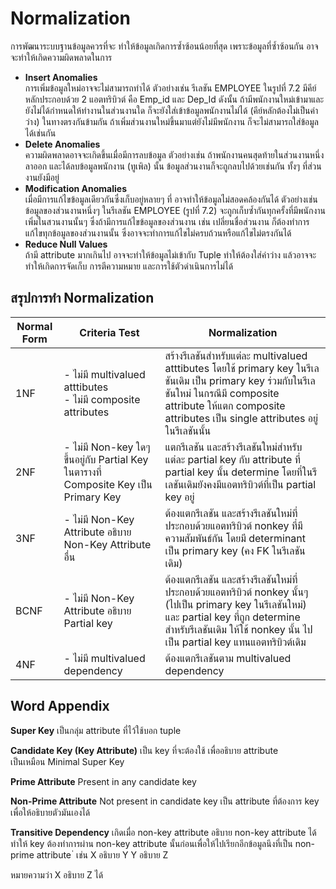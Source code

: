 # Normalization
การพัฒนาระบบฐานข้อมูลควรที่จะ ทำให้ข้อมูลเกิดการซ้ำซ้อนน้อยที่สุด เพราะข้อมูลที่ซ้ำซ้อนกัน อาจจะทำให้เกิดความผิดพลาดในการ
- **Insert Anomalies**<br/> การเพิ่มข้อมูลใหม่อาจจะไม่สามารถทำได้ ตัวอย่างเช่น รีเลชัน EMPLOYEE ในรูปที่ 7.2 มีคีย์หลักประกอบด้วย 2 แอตทริบิวต์ คือ Emp_id และ Dep_Id ดังนั้น ถ้ามีพนักงานใหม่เข้ามาและยังไม่ได้กำหนดให้ทำงานในส่วนงานใด ก็จะยังใส่เข้าข้อมูลพนักงานไม่ได้ (คีย์หลักต้องไม่เป็นค่าว่าง) ในทางตรงกันข้ามกัน ถ้าเพิ่มส่วนงานใหม่ขึ้นมาแต่ยังไม่มีพนักงาน ก็จะไม่สามารถใส่ข้อมูลได้เช่นกัน
- **Delete Anomalies**<br/> ความผิดพลาดอาจจะเกิดขึ้นเมื่อมีการลบข้อมูล ตัวอย่างเช่น ถ้าพนักงานคนสุดท้ายในส่วนงานหนึ่งลาออก และได้ลบข้อมูลพนักงาน (ทูเพิล) นั้น ข้อมูลส่วนงานก็จะถูกลบไปด้วยเช่นกัน ทั้งๆ ที่ส่วนงานยังมีอยู่
- **Modification Anomalies**<br/> เมื่อมีการแก้ไขข้อมูลเดียวกันซึ่งเก็บอยู่หลายๆ ที่ อาจทำให้ข้อมูลไม่สอดคล้องกันได้ ตัวอย่างเช่น ข้อมูลของส่วนงานหนึ่งๆ ในรีเลชัน EMPLOYEE (รูปที่ 7.2) จะถูกเก็บซ้ำกันทุกครั้งที่มีพนักงานเพิ่มในสวนงานนั้นๆ ซึ่งถ้ามีการแก้ไขข้อมูลของส่วนงาน เช่น เปลี่ยนชื่อส่วนงาน ก็ต้องทำการแก้ไขทุกข้อมูลของส่วนงานนั้น ซึ่งอาจจะทำการแก้ไขไม่ครบถ้วนหรือแก้ไขไม่ตรงกันได้
- **Reduce Null Values**<br/> ถ้ามี attribute มากเกินไป อาจจะทำให้ข้อมูลไม่เข้ากับ Tuple ทำให้ต้องใส่ค่าว่าง แล้วอาจจะทำให้เกิดการจัดเก็บ การตีความหมาย และการใช้ตัวดำเนินการไม่ได้

## สรุปการทำ Normalization
| Normal Form | Criteria Test                                                               | Normalization                                                                                                                                                                                 |
| ----------- | --------------------------------------------------------------------------- | --------------------------------------------------------------------------------------------------------------------------------------------------------------------------------------------- |
| 1NF         | - ไม่มี multivalued atttibutes<br>- ไม่มี composite attributes                  | สร้างรีเลชันสำหรับแต่ละ multivalued atttibutes โดยใช้ primary key ในรีเลชันเดิม เป็น primary key ร่วมกับในรีเลชันใหม่ ในกรณีมี composite attribute ให้แตก composite attributes เป็น single attributes อยู่ในรีเลชันนั้น |
| 2NF         | - ไม่มี Non-key ใดๆ ขึ้นอยู่กับ Partial Key ในตารางที่ Composite Key เป็น Primary Key | แตกรีเลชัน และสร้างรีเลชันใหม่สำหรับแต่ละ partial key กับ attribute ที่ partial key นั้น determine โดยที่ในรีเลชันเดิมยังคงมีแอตทริบิวต์ที่เป็น partial key อยู่                                                           |
| 3NF         | - ไม่มี Non-Key Attribute อธิบาย Non-Key Attribute อื่น                          | ต้องแตกรีเลชัน และสร้างรีเลชันใหม่ที่ประกอบด้วยแอตทริบิวต์ nonkey ที่มีความสัมพันธ์กัน โดยมี determinant เป็น primary key (คง FK ในรีเลชันเดิม)                                                                        |
| BCNF        | - ไม่มี Non-Key Attribute อธิบาย Partial key                                   | ต้องแตกรีเลชัน และสร้างรีเลชันใหม่ที่ประกอบด้วยแอตทริบิวต์ nonkey นั้นๆ (ไปเป็น primary key ในรีเลชันใหม่) และ partial key ที่ถูก determine สำหรับรีเลชันเดิม ให้ใช้ nonkey นั้น ไปเป็น partial key แทนแอตทริบิวต์เดิม            |
| 4NF         | - ไม่มี multivalued dependency                                                | ต้องแตกรีเลชันตาม multivalued dependency                                                                                                                                                         |

## Word Appendix
**Super Key**
เป็นกลุ่ม attribute ที่ไว้ใช้บอก tuple

**Candidate Key (Key Attribute)**
เป็น key ที่จะต้องใช้ เพื่ออธิบาย attribute<br>
เป็นเหมือน Minimal Super Key

**Prime Attribute**
Present in any candidate key

**Non-Prime Attribute**
Not present in candidate key
เป็น attribute ที่ต้องการ key เพื่อให้อธิบายตัวมันเองได้

**Transitive Dependency**
เกิดเมื่อ non-key attribute อธิบาย non-key attribute ได้
ทำให้ key ต้องทำการผ่าน non-key attribute นั้นก่อนเพื่อให้ไปเรียกอีกข้อมูลนึงที่เป็น non-prime attribute
่
เช่น X อธิบาย Y
Y อธิบาย Z

หมายความว่า X อธิบาย Z ได้
